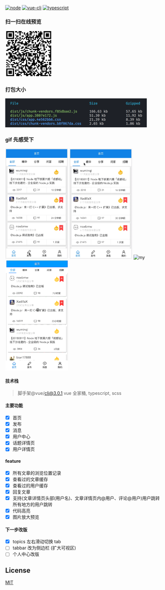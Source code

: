 [![node][node]][node-url]
[![vue-cli][vue-cli]][vue-cli-url]
[![typescript][typescript]][typescript-url]

### 扫一扫在线预览

<img src='./src/assets/qr.png' width='150px'>

### 打包大小

<img src='./src/assets/build.png' width='450px'>

### gif 先感受下

<img src='./src/assets/tabbar.gif' width='200px' alt="tabbar">

<img src='./src/assets/tab.gif' width='200px' alt="tab">

<img src='./src/assets/my.gif' width='200px' alt="my">

<img src='./src/assets/details.gif' width='200px'>

#### 技术栈

> 脚手架@vue/cli@3.0.1 vue 全家桶, typescript, scss

#### 主要功能

- [x] 首页
- [x] 发布
- [x] 消息
- [x] 用户中心
- [x] 话题详情页
- [x] 用户详情页

#### feature

- [x] 所有文章的浏览位置记录
- [x] 查看过的文章缓存
- [x] 查看过的用户缓存
- [x] 回复文章
- [x] 支持(文章详情页头部(用户名)、文章详情页内@用户、评论@用户)用户跳转 所有地方的用户跳转
- [x] 代码高亮
- [x] 图片放大预览

#### 下一步改版

- [x] topics 左右滑动切换 tab
- [ ] tabbar 改为侧边栏 (扩大可视区)
- [ ] 个人中心改版

## License

[MIT](./LICENSE)

[node]: https://img.shields.io/badge/node-%3E=v8.9.0-brightgreen.svg
[node-url]: https://nodejs.org
[vue-cli]: https://img.shields.io/badge/%40vue%2Fcli-3.0.1-brightgreen.svg
[vue-cli-url]: https://cli.vuejs.org
[typescript]: https://img.shields.io/badge/typescript-2.9.1-brightgreen.svg
[typescript-url]: http://www.typescriptlang.org
